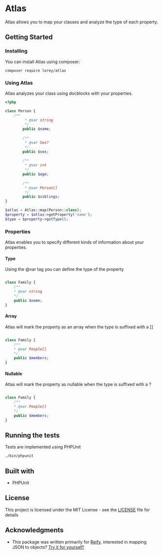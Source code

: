 # Atlas

Atlas allows you to map your classes and analyze the type of each property.

## Getting Started
### Installing
You can install Atlas using composer:

```
composer require lorey/atlas
```

### Using Atlas
Atlas analyzes your class using docblocks with your properties.

```php
<?php

class Person {
	/**
         * @var string
         */
        public $name;
    
        /**
         * @var Sex?
         */
        public $sex;
                
        /**
         * @var int
         */
        public $age;
    
        /**
         * @var Person[]
         */
        public $siblings;
}
```

```php
$atlas = Atlas::map(Person::class);
$property = $atlas->getProperty('name');
$type = $property->getType();
```

### Properties
Atlas enables you to specify different kinds of information about your properties.

#### Type
Using the @var tag you can define the type of the property
```php

class Family {
    /**
    * @var string
    */
    public $name;
}

```

#### Array
Atlas will mark the property as an array when the type is suffixed with a []
```php

class Family {
    /**
    * @var People[]
    */
    public $members;
}

```

#### Nullable
Atlas will mark the property as nullable when the type is suffixed with a ?
```php

class Family {
    /**
    * @var People[]
    */
    public $members;
}

```

## Running the tests
Tests are implemented using PHPUnit

```bash
./bin/phpunit
```

## Built with
- PHPUnit

## License

This project is licensed under the MIT License - see the [LICENSE](LICENSE) file for details

## Acknowledgments

* This package was written primarily for [Reify](https://github.com/cupcoffee/reify), interested in mapping JSON to objects? [Try it for yourself!](https://github.com/cupcoffee/reify)
